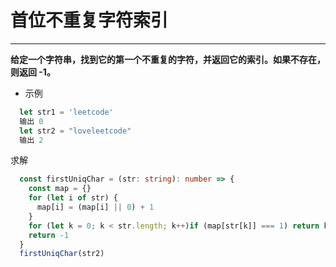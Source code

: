 # 首位不重复字符索引

---

**给定一个字符串，找到它的第一个不重复的字符，并返回它的索引。如果不存在，则返回 -1。**

- 示例

```javascript
  let str1 = 'leetcode'
  输出 0
  let str2 = "loveleetcode"
  输出 2
```

求解

```typescript
  const firstUniqChar = (str: string): number => {
    const map = {}
    for (let i of str) {
      map[i] = (map[i] || 0) + 1
    }
    for (let k = 0; k < str.length; k++)if (map[str[k]] === 1) return k
    return -1
  }
  firstUniqChar(str2)
```
